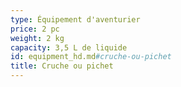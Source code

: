 ```yaml
---
type: Équipement d'aventurier
price: 2 pc
weight: 2 kg
capacity: 3,5 L de liquide
id: equipment_hd.md#cruche-ou-pichet
title: Cruche ou pichet
---
```


